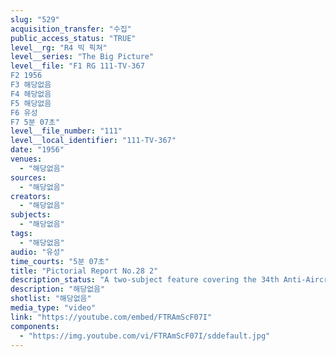 ```yaml
---
slug: "529"
acquisition_transfer: "수집"
public_access_status: "TRUE"
level__rg: "R4 빅 픽쳐"
level__series: "The Big Picture"
level__file: "F1 RG 111-TV-367
F2 1956
F3 해당없음
F4 해당없음
F5 해당없음
F6 유성
F7 5분 07초"
level__file_number: "111"
level__local_identifier: "111-TV-367"
date: "1956"
venues: 
  - "해당없음"
sources: 
  - "해당없음"
creators: 
  - "해당없음"
subjects: 
  - "해당없음"
tags: 
  - "해당없음"
audio: "유성"
time_courts: "5분 07초"
title: "Pictorial Report No.28 2"
description_status: "A two-subject feature covering the 34th Anti-Aircraft Artillery Brigade in West Germany; and Medical evacuation in Europe."
description: "해당없음"
shotlist: "해당없음"
media_type: "video"
link: "https://youtube.com/embed/FTRAmScF07I"
components: 
  - "https://img.youtube.com/vi/FTRAmScF07I/sddefault.jpg"
---
```

